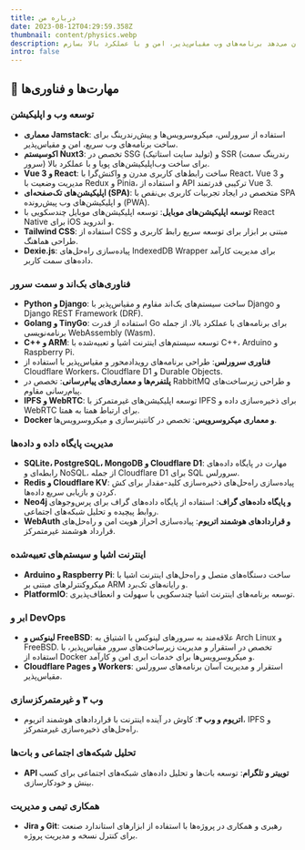 ```yaml
---
title: درباره من
date: 2023-08-12T04:29:59.358Z
thumbnail: content/physics.webp
description: به وب‌سایت شخصی من خوش آمدید! من علی زمانی هستم، توسعه‌دهنده وب فول استک متولد آوریل ۱۹۹۰، با بیش از ۱۶ سال تجربه. با شور و اشتیاق بی‌وقفه به تکنولوژی‌های متن‌باز، فناوری‌های وب پیشرفته و روش‌های نوآورانه توسعه، تخصص من در استفاده از طیف گسترده‌ای از ابزارها، فریم‌ورک‌ها و معماری‌های مدرن است که به من امکان می‌دهد برنامه‌های وب مقیاس‌پذیر، امن و با عملکرد بالا بسازم.
intro: false
---
```


## 🔧 مهارت‌ها و فناوری‌ها

### توسعه وب و اپلیکیشن

- **معماری Jamstack**: استفاده از سرورلس، میکروسرویس‌ها و پیش‌رندرینگ برای ساخت برنامه‌های وب سریع، امن و مقیاس‌پذیر.
- **اکوسیستم Nuxt3**: تخصص در SSG (تولید سایت استاتیک) و SSR (رندرینگ سمت سرور) برای ساخت وب‌اپلیکیشن‌های پویا و با عملکرد بالا.
- **Vue 3 و React**: ساخت رابط‌های کاربری مدرن و واکنش‌گرا با React، Vue 3 و مدیریت وضعیت با Redux و Pinia، و استفاده از API ترکیبی قدرتمند Vue 3.
- **اپلیکیشن‌های تک‌صفحه‌ای (SPA)**: متخصص در ایجاد تجربیات کاربری بی‌نقص با SPA و اپلیکیشن‌های وب پیش‌رونده (PWA).
- **توسعه اپلیکیشن‌های موبایل**: توسعه اپلیکیشن‌های موبایل چندسکویی با React Native برای iOS و اندروید.
- **Tailwind CSS**: استفاده از CSS مبتنی بر ابزار برای توسعه سریع رابط کاربری و طراحی هماهنگ.
- **Dexie.js**: پیاده‌سازی راه‌حل‌های IndexedDB Wrapper برای مدیریت کارآمد داده‌های سمت کاربر.

### فناوری‌های بک‌اند و سمت سرور

- **Python و Django**: ساخت سیستم‌های بک‌اند مقاوم و مقیاس‌پذیر با Django و Django REST Framework (DRF).
- **Golang و TinyGo**: استفاده از قدرت Go برای برنامه‌های با عملکرد بالا، از جمله برنامه‌نویسی WebAssembly (Wasm).
- **C++ و ARM**: توسعه سیستم‌های اینترنت اشیا و تعبیه‌شده با C++، Arduino و Raspberry Pi.
- **فناوری سرورلس**: طراحی برنامه‌های رویدادمحور و مقیاس‌پذیر با استفاده از Cloudflare Workers، Cloudflare D1 و Durable Objects.
- **پلتفرم‌ها و معماری‌های پیام‌رسانی**: تخصص در RabbitMQ و طراحی زیرساخت‌های پیام‌رسانی مقاوم.
- **IPFS و WebRTC**: توسعه اپلیکیشن‌های غیرمتمرکز با IPFS برای ذخیره‌سازی داده و WebRTC برای ارتباط همتا به همتا.
- **Docker و معماری میکروسرویس**: تخصص در کانتینرسازی و میکروسرویس‌ها.

### مدیریت پایگاه داده و داده‌ها

- **SQLite، PostgreSQL، MongoDB و Cloudflare D1**: مهارت در پایگاه داده‌های رابطه‌ای و NoSQL، از جمله Cloudflare D1 برای SQL سرورلس.
- **Redis و Cloudflare KV**: پیاده‌سازی راه‌حل‌های ذخیره‌سازی کلید-مقدار برای کش کردن و بازیابی سریع داده‌ها.
- **Neo4j و پایگاه داده‌های گراف**: استفاده از پایگاه داده‌های گراف برای پرس‌وجوهای روابط پیچیده و تحلیل شبکه‌های اجتماعی.
- **WebAuth و قراردادهای هوشمند اتریوم**: پیاده‌سازی احراز هویت امن و راه‌حل‌های قرارداد هوشمند غیرمتمرکز.

### اینترنت اشیا و سیستم‌های تعبیه‌شده

- **Arduino و Raspberry Pi**: ساخت دستگاه‌های متصل و راه‌حل‌های اینترنت اشیا با میکروکنترلرهای مبتنی بر ARM و رایانه‌های تک‌برد.
- **PlatformIO**: توسعه برنامه‌های اینترنت اشیا چندسکویی با سهولت و انعطاف‌پذیری.

### ابر و DevOps

- **لینوکس و FreeBSD**: علاقه‌مند به سرورهای لینوکس با اشتیاق به Arch Linux و FreeBSD. تخصص در استقرار و مدیریت زیرساخت‌های سرور مقیاس‌پذیر، با استفاده از Docker و میکروسرویس‌ها برای خدمات ابری امن و کارآمد.
- **Cloudflare Pages و Workers**: استقرار و مدیریت آسان برنامه‌های سرورلس مقیاس‌پذیر.

### وب ۳ و غیرمتمرکزسازی

- **اتریوم و وب ۳**: کاوش در آینده اینترنت با قراردادهای هوشمند اتریوم، IPFS و راه‌حل‌های ذخیره‌سازی غیرمتمرکز.

### تحلیل شبکه‌های اجتماعی و بات‌ها

- **API توییتر و تلگرام**: توسعه بات‌ها و تحلیل داده‌های شبکه‌های اجتماعی برای کسب بینش و خودکارسازی.

### همکاری تیمی و مدیریت

- **Jira و Git**: رهبری و همکاری در پروژه‌ها با استفاده از ابزارهای استاندارد صنعت برای کنترل نسخه و مدیریت پروژه.
